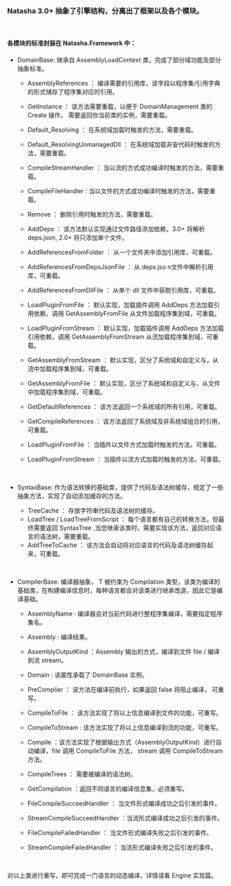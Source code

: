 ### Natasha 3.0+ 抽象了引擎结构，分离出了框架以及各个模块。  
  
<br/>  

#### 各模块的标准封装在 Natasha.Framework 中：

 - DomainBase: 继承自 AssemblyLoadContext 类，完成了部分域功能及部分抽象标准。
   
    - AssemblyReferences ： 编译需要的引用库，该字段以程序集/引用字典的形式储存了程序集对应的引用。
    - GetInstance ： 该方法需要重载，以便于 DomainManagement 类的 Create 操作， 需要返回你当前类的实例，需要重载。
    - Default_Resolving ： 在系统域加载时触发的方法，需要重载。
    - Default_ResolvingUnmanagedDll ： 在系统域加载非安代码时触发的方法，需要重载。
    - CompileStreamHandler ： 当以流的方式成功编译时触发的方法，需要重载。
    - CompileFileHandler : 当以文件的方式成功编译时触发的方法，需要重载。
    - Remove ： 删除引用时触发的方法，需要重载。
    
    - AddDeps ： 该方法默认实现通过文件路径添加依赖，3.0+ 将解析deps.json, 2.0+ 将只添加单个文件。
    - AddReferencesFromFolder ： 从一个文件夹中添加引用库，可重载。
    - AddReferencesFromDepsJsonFile ： 从 deps.jso n文件中解析引用库，可重载。
    - AddReferencesFromDllFile ： 从单个 dll 文件中获取引用库，可重载。
    - LoadPluginFromFile ： 默认实现，加载插件调用 AddDeps 方法加载引用依赖，调用 GetAssemblyFromFile 从文件加载程序集到域，可重载。
    - LoadPluginFromStream ： 默认实现，加载插件调用 AddDeps 方法加载引用依赖，调用 GetAssemblyFromStream 从流加载程序集到域，可重载。
    - GetAssemblyFromStream ： 默认实现，区分了系统域和自定义与，从流中加载程序集到域，可重载。
    - GetAssemblyFromFile ：  默认实现，区分了系统域和自定义与，从文件中加载程序集到域，可重载。
    - GetDefaultReferences ： 该方法返回一个系统域的所有引用，可重载。
    - GetCompileReferences ： 该方法返回了系统域及非系统域组合的引用， 可重载。
    - LoadPluginFromFile ： 当插件以文件方式加载时触发的方法，可重载。
    - LoadPluginFromStream ： 当插件以流方式加载时触发的方法，可重载。
  
<br/>  

 - SyntaxBase: 作为语法转换的基础类，提供了代码及语法树缓存，规定了一些抽象方法，实现了自动添加缓存的方法。
 
    - TreeCache ： 存放字符串代码及语法树的缓存。
    - LoadTree / LoadTreeFromScript ： 每个语言都有自己的转换方法，但最终需要返回 SyntaxTree ,当您继承该类时，需要实现该方法，返回对应语言的语法树，需要重载。
    - AddTreeToCache ： 该方法会自动将对应语言的代码及语法树缓存起来，可重载。
  
<br/>  
   
 - CompilerBase<T>: 编译器抽象， T 被约束为 Compilation 类型，该类为编译的基础类，在构建编译信息时，每种语言都会对该类进行继承改造，因此它是编译基础。
 
    - AssemblyName : 编译器会对当前代码进行整程序集编译，需要指定程序集名。
    - Assembly : 编译结果。
    - AssemblyOutputKind ：Assembly 输出的方式，编译到文件 file / 编译到流 stream。
    - Domain : 该属性承载了 DomainBase 实例。
    - PreComplier ： 该方法在编译前执行，如果返回 false 将阻止编译， 可重写。
    - CompileToFile ： 该方法实现了将以上信息编译到文件的功能，可重写。
    - CompileToStream : 该方法实现了将以上信息编译到流的功能，可重写。
    - Compile ：该方法实现了根据输出方式（AssemblyOutputKind）进行自动编译，file 调用 CompileToFile 方法， stream 调用 CompileToStream 方法。
    - CompileTrees ： 需要被编译的语法树。
    - GetCompilation ：返回不同语言的编译信息集，必须重写。
    
    - FileCompileSucceedHandler ： 当文件形式编译成功之后引发的事件。
    - StreamCompileSucceedHandler ：当流形式编译成功之后引发的事件。
    
    - FileCompileFailedHandler ： 当文件形式编译失败之后引发的事件。
    - StreamCompileFailedHandler ： 当流形式编译失败之后引发的事件。
    


<br/>  

 对以上类进行重写，即可完成一门语言的动态编译，详情请看 Engine 实现篇。
